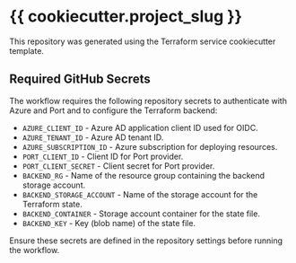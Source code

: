 # {{ cookiecutter.project_slug }}

This repository was generated using the Terraform service cookiecutter template.

## Required GitHub Secrets

The workflow requires the following repository secrets to authenticate with Azure and Port and to configure the Terraform backend:

- `AZURE_CLIENT_ID` - Azure AD application client ID used for OIDC.
- `AZURE_TENANT_ID` - Azure AD tenant ID.
- `AZURE_SUBSCRIPTION_ID` - Azure subscription for deploying resources.
- `PORT_CLIENT_ID` - Client ID for Port provider.
- `PORT_CLIENT_SECRET` - Client secret for Port provider.
- `BACKEND_RG` - Name of the resource group containing the backend storage account.
- `BACKEND_STORAGE_ACCOUNT` - Name of the storage account for the Terraform state.
- `BACKEND_CONTAINER` - Storage account container for the state file.
- `BACKEND_KEY` - Key (blob name) of the state file.

Ensure these secrets are defined in the repository settings before running the workflow.
